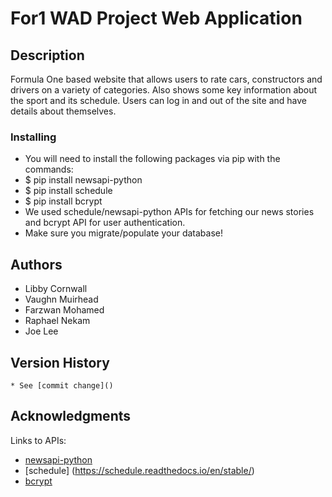 # For1 WAD Project Web Application

## Description

Formula One based website that allows users to rate cars, constructors and drivers on a variety of categories.
Also shows some key information about the sport and its schedule.
Users can log in and out of the site and have details about themselves.

### Installing

* You will need to install the following packages via pip with the commands:
* $ pip install newsapi-python
* $ pip install schedule
* $ pip install bcrypt
* We used schedule/newsapi-python APIs for fetching our news stories and bcrypt API for user authentication.
* Make sure you migrate/populate your database!

## Authors

* Libby Cornwall
* Vaughn Muirhead
* Farzwan Mohamed
* Raphael Nekam
* Joe Lee

## Version History

    * See [commit change]()

## Acknowledgments

Links to APIs:
* [newsapi-python](https://newsapi.org/docs/client-libraries/python)
* [schedule] (https://schedule.readthedocs.io/en/stable/)
* [bcrypt](https://docs.python-requests.org/en/latest/)
